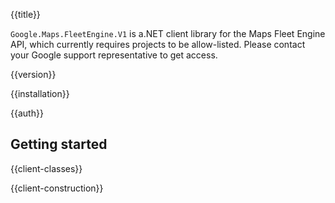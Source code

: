 {{title}}

`Google.Maps.FleetEngine.V1` is a.NET client library for the Maps
Fleet Engine API, which currently requires projects to be
allow-listed. Please contact your Google support representative to get access.

{{version}}

{{installation}}

{{auth}}

## Getting started

{{client-classes}}

{{client-construction}}
